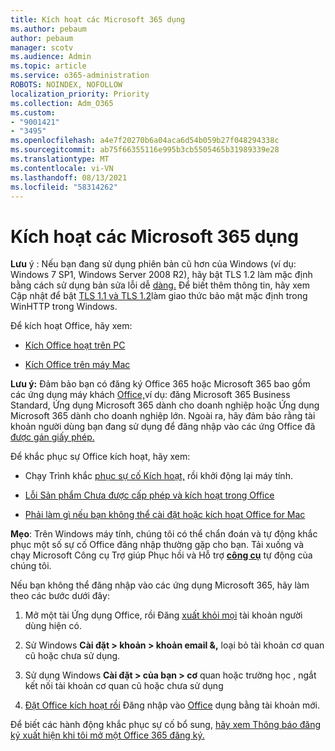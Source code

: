 ```yaml
---
title: Kích hoạt các Microsoft 365 dụng
ms.author: pebaum
author: pebaum
manager: scotv
ms.audience: Admin
ms.topic: article
ms.service: o365-administration
ROBOTS: NOINDEX, NOFOLLOW
localization_priority: Priority
ms.collection: Adm_O365
ms.custom:
- "9001421"
- "3495"
ms.openlocfilehash: a4e7f20270b6a04aca6d54b059b27f048294338c
ms.sourcegitcommit: ab75f66355116e995b3cb5505465b31989339e28
ms.translationtype: MT
ms.contentlocale: vi-VN
ms.lasthandoff: 08/13/2021
ms.locfileid: "58314262"
---
```

# <a name="activating-microsoft-365-apps"></a>Kích hoạt các Microsoft 365 dụng

**Lưu** ý : Nếu bạn đang sử dụng phiên bản cũ hơn của Windows (ví dụ: Windows 7 SP1, Windows Server 2008 R2), hãy bật TLS 1.2 làm mặc định bằng cách sử dụng bản sửa lỗi dễ [dàng.](https://download.microsoft.com/download/0/6/5/0658B1A7-6D2E-474F-BC2C-D69E5B9E9A68/MicrosoftEasyFix51044.msi) Để biết thêm thông tin, hãy xem Cập nhật để bật [TLS 1.1 và TLS 1.2](https://support.microsoft.com/topic/update-to-enable-tls-1-1-and-tls-1-2-as-default-secure-protocols-in-winhttp-in-windows-c4bd73d2-31d7-761e-0178-11268bb10392)làm giao thức bảo mật mặc định trong WinHTTP trong Windows.

Để kích hoạt Office, hãy xem:

- [Kích Office hoạt trên PC](https://support.office.com/article/activate-office-5bd38f38-db92-448b-a982-ad170b1e187e) 

- [Kích Office trên máy Mac](https://support.office.com/article/activate-office-for-mac-7f6646b1-bb14-422a-9ad4-a53410fcefb2)

**Lưu ý:**  Đảm bảo bạn có đăng ký Office 365 hoặc Microsoft 365 bao gồm các ứng dụng máy khách [Office,](https://support.office.com/article/28cbc8cf-1332-4f04-9123-9b660abb629e)ví dụ: đăng Microsoft 365 Business Standard, Ứng dụng Microsoft 365 dành cho doanh nghiệp hoặc Ứng dụng Microsoft 365 dành cho doanh nghiệp lớn. Ngoài ra, hãy đảm bảo rằng tài khoản người dùng bạn đang sử dụng để đăng nhập vào các ứng Office đã [được gán giấy phép.](https://docs.microsoft.com/microsoft-365/admin/manage/assign-licenses-to-users)

Để khắc phục sự Office kích hoạt, hãy xem:

- Chạy Trình khắc [phục sự cố Kích hoạt,](https://aka.ms/SARA-OfficeActivation-Alchemy) rồi khởi động lại máy tính.
- [Lỗi Sản phẩm Chưa được cấp phép và kích hoạt trong Office](https://support.office.com/article/unlicensed-product-and-activation-errors-in-office-0d23d3c0-c19c-4b2f-9845-5344fedc4380)

- [Phải làm gì nếu bạn không thể cài đặt hoặc kích hoạt Office for Mac](https://support.office.com/article/what-to-try-if-you-can-t-install-or-activate-office-for-mac-5efba2b4-b1e6-4e5f-bf3c-6ab945d03dea)

**Mẹo**: Trên Windows máy tính, chúng tôi có thể chẩn đoán và tự động khắc phục một số sự cố Office đăng nhập thường gặp cho bạn. Tải xuống và chạy Microsoft Công cụ Trợ giúp Phục hồi và Hỗ trợ **[công cụ](https://aka.ms/SaRA-OfficeSignInScenario)** tự động của chúng tôi.

Nếu bạn không thể đăng nhập vào các ứng dụng Microsoft 365, hãy làm theo các bước dưới đây:

1. Mở một tài Ứng dụng Office, rồi Đăng [xuất khỏi mọi](https://go.microsoft.com/fwlink/?linkid=2114082) tài khoản người dùng hiện có.

2. Sử Windows **Cài đặt > khoản > khoản email &,** loại bỏ tài khoản cơ quan cũ hoặc chưa sử dụng.

3. Sử dụng Windows **Cài đặt > của bạn > cơ** quan hoặc trường học , ngắt kết nối tài khoản cơ quan cũ hoặc chưa sử dụng

4. [Đặt Office kích hoạt rồi](https://docs.microsoft.com/office365/troubleshoot/activation/reset-office-365-proplus-activation-state) Đăng nhập vào [Office](https://support.office.com/article/sign-in-to-office-b9582171-fd1f-4284-9846-bdd72bb28426) dụng bằng tài khoản mới.

Để biết các hành động khắc phục sự cố bổ sung, [hãy xem Thông báo đăng ký xuất hiện khi tôi mở một Office 365 đăng ký.](https://support.office.com/article/a-subscription-notice-appears-when-i-open-an-office-365-application-4cabe32c-f594-4c0e-9191-3d3ade10cceb)
